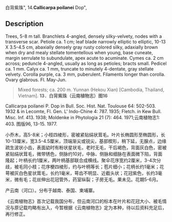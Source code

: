 白背紫珠",
14.**Callicarpa poilanei** Dop",

## Description
Trees, 5-8 m tall. Branchlets 4-angled, densely silky-velvety, nodes with a transverse scar. Petiole ca. 1 cm; leaf blade narrowly elliptic to elliptic, 10-13 X   3.5-4.5 cm, abaxially densely gray rusty colored silky, adaxially brown when dry and mealy stellate tomentellous when young, base cuneate, margin serrulate to subundulate, apex acute to acuminate. Cymes ca. 2 cm across; peduncle 4-angled, usually as long as petioles; bracts small. Pedicel ca. 1 mm. Calyx ca. 1 mm, truncate to minutely 4-dentate, gray stellate velvety. Corolla purple, ca. 3 mm, puberulent. Filaments longer than corolla. Ovary glabrous. Fl. May-Jun.

> Mixed forests; ca. 200 m. Yunnan (Hekou Xian) [Cambodia, Thailand, Vietnam].
**13．白背紫珠（云南植物志）图16**

Callicarpa poilanei P. Dop in Bull. Soc. Hist. Nat. Toulouse 64: 502-503. 1932 & in Lecomte, Fl. Gen. L' Indo-Chine 4: 787. 1935; Fletch. in Kew Bull. Misc. Inf. 413. 1938; Moldenke in Phytologia 21 (7): 464. 1971;云南植物志1: 403. 图版96, 13-15. 1977.

小乔木，高5-8米；小枝四棱形，密被紧贴绢状茸毛。叶片长椭圆形至椭圆形，长10-13厘米，宽3.5-4.5厘米，顶端渐尖或锐尖，基部楔形，稍下延，无腺点，边缘疏生波状小齿，表面幼时有粉状星状毛，老时无毛，干后褐色，背面灰白色，密被紧贴绢状茸毛，微带锈色，侧脉约10对，中脉、侧脉和细脉在表面微下陷，背面隆起；叶柄长约1厘米，两叶柄基部联合成横线。聚伞花序宽约2厘米，3-4次分歧，被毛同小枝；花序梗四棱形，约与叶柄等长；苞片细小；花柄长约1毫米；花萼被灰白色星状茸毛，长约1毫米，萼齿不明显、近截头状；花冠紫色，长约3毫米，微有毛；花丝伸出花冠管外，药室纵裂；子房无毛。果未见。花期5-6月。

产云南（河口）。分布于越南、泰国、柬埔寨。

《云南植物志》首次记载我国分布，但云南河口的标本在叶片和花冠大小、被毛情况与原记载均略有出入，今暂根据《云南植物志》定为本种，待以后资料充足后，再行修正。
